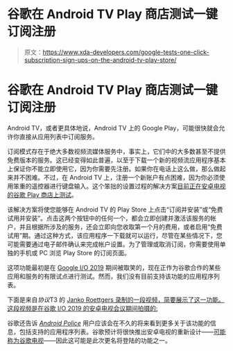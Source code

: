 # 谷歌在 Android TV Play 商店测试一键订阅注册

> 原文：<https://www.xda-developers.com/google-tests-one-click-subscription-sign-ups-on-the-android-tv-play-store/>

# 谷歌在 Android TV Play 商店测试一键订阅注册

Android TV，或者更具体地说，Android TV 上的 Google Play，可能很快就会允许你直接从应用列表中订阅服务。

订阅模式存在于绝大多数视频流媒体服务中，事实上，它们中的大多数甚至不提供免费版本的服务。这已经变得如此普遍，以至于下载一个新的视频流应用程序基本上保证你不能立即使用它，因为你需要先注册。如果你在电话上这么做，那么做起来并不困难。不过，在 Android TV 上，注册一个新账户有点困难，因为你必须使用笨重的遥控器进行键盘输入。这个笨拙的设置过程的解决方案[目前正在安卓电视的谷歌 Play 商店上测试](https://support.google.com/androidtv/answer/9461288?hl=en&ref_topic=9681132)。

该解决方案将使您能够在 Android TV 的 Play Store 上点击“订阅并安装”或“免费试用并安装”。点击这两个按钮中的任何一个，都会立即创建并激活该服务的帐户，并且根据所涉及的服务，还会立即向您收取第一个月的费用，或者启用“免费试用”期。通过这种方式，该应用程序一下载就可以运行，尽管在某些情况下，您可能需要通过电子邮件确认来完成帐户设置。为了管理或取消订阅，你需要使用单独的手机或 PC 浏览 Play Store 的订阅页面。

这项功能最初是在 [Google I/O 2019](https://www.xda-developers.com/tag/google-io-2019/) 期间被取笑的，现在正作为谷歌合作的某些应用和服务的有限试点进行测试。然而，我们没有目前支持该功能的应用程序列表。

下面是来自*协议*T3 的 [Janko Roettgers 录制的一段视频，简要展示了这一功能。这段视频是在谷歌 I/O 2019 的安卓电视会议期间拍摄的:](https://twitter.com/jank0/)

谷歌还告诉 [*Android Police*](https://www.androidpolice.com/2020/05/25/google-is-testing-subscription-sign-ups-on-the-android-tv-play-store/) 用户应该会在不久的将来看到更多关于该功能的信息，包括支持的应用程序列表。谷歌预计将很快推出安卓电视的重新设计——[可能称为谷歌电视](https://www.xda-developers.com/android-tv-version-google-tv/)——因此这可能是此次更名将登陆的功能之一。